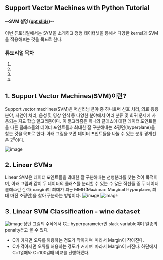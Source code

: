 ## Support Vector Machines with Python Tutorial

#### --SVM 설명 ([ppt slide](https://github.com/jy-jeong93/Business-Analytics-IME654/blob/main/2.Kernel-based%20Learning/SVM_slide.pdf))--

이번 튜토리얼에서는 SVM을 소개하고 정형 데이터셋을 통해서 다양한 kernel과 SVM을 적용해보는 것을 목표로 한다.

### 튜토리얼 목차
 1.
 2.
 3.
 4.




## 1. Support Vector Machines(SVM)이란?

Support vector machines(SVM)은 머신러닝 분야 중 하나로써 신호 처리, 의료 응용 분야, 자연어 처리, 음성 및 영상 인식 등 다양한 분야에서 여러 분류 및 회귀 문제에 사용되는 지도 학습 알고리즘이다. 이 알고리즘은 하나의 클래스에 대한 데이터 포인트들을 다른 클래스들의 데이터 포인트들과 최대한 잘 구분해내는 초평면(hyperplane)을 찾는 것을 목표로 한다.
아래 그림을 보면 데이터 포인트들을 나눌 수 있는 분류 경계선은 $2^n$이다.
<p align="center">
 
![image](https://user-images.githubusercontent.com/115562646/199581342-49bcf5c4-d833-49f2-bd87-4483e5d64ea7.png)
 
</p>


## 2. Linear SVMs

Linear SVM은 데이터 포인트들을 최대한 잘 구분해내는 선형분리를 찾는 것이 목적이며, 아래 그림과 같이 두 데이터의 클래스를 분리할 수 있는 수 많은 직선들 중 두 데이터 클래스간 간격(margin)이 최대가 되는 MMH(Maximum Marginal Hyperplane, 최대 마진 초평면)을 찾아 구분하는 방법이다.
![image](https://user-images.githubusercontent.com/115562646/199652997-789ca4a9-59c0-4a2c-ba9f-d587d687d217.png)
![image](https://user-images.githubusercontent.com/115562646/199655813-86c6ea08-e208-4033-9352-8013e36d60c4.png)


## 3. Linear SVM Classification - wine dataset
![image](https://user-images.githubusercontent.com/115562646/199666949-26345b6f-9471-41a4-a6bc-e804cadcc406.png)
상단 그림의 수식에서 C는 hyperparameter인 slack variable이며 일종의 penalty라고 볼 수 있다.
* C가 커지면 오류를 허용하는 정도가 작아지며, 따라서 Margin이 작아진다.
* C가 작아지면 오류를 허용하는 정도가 커지며, 따라서 Margin이 커진다.
하단에서 C=1일때와 C=100일때 비교를 진행하겠다.
